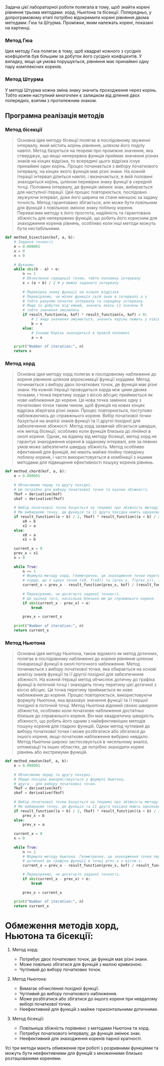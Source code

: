

Задача цієї лабораторної роботи полягала в тому, щоб знайти корені рівняння трьома методами: хорд, Ньютона та бісекції.
Попередньо, у допрограмовому етапі потрібно відокремити корені рівняння двома методами: Гюа та Штурма. Проміжки, яким належать корені, показані на картинці.

### Метод Гюа

Ідея методу Гюа полягає в тому, щоб квадрат кожного з сусідніх коефіцієнтів був більшим за добуток його сусідніх коефіцієнтів. У випадку, якщо ця умова порушується, рівняння має принаймні одну пару комплексних коренів.

### Метод Штурма

У методі Штурма кожна зміна знаку значить проходження через корінь. Тобто кожен наступний многочлен є залишком від ділення двох попередніх, взятим з протилежним знаком.

## Програмна реалізація методів

### Метод бісекції
> Основна ідея методу бісекції полягає в послідовному звуженні інтервалу, який містить корінь рівняння, шляхом його поділу навпіл. Метод базується на теоремі про проміжне значення, яка стверджує, що якщо неперервна функція приймає значення різних знаків на кінцях відрізка, то всередині цього відрізка існує принаймні один корінь. Процес починається з вибору початкового інтервалу, на кінцях якого функція має різні знаки. На кожній ітерації інтервал ділиться навпіл, і визначається, в якій половині знаходиться корінь, шляхом перевірки знаку функції в середній точці. Половина інтервалу, де функція змінює знак, вибирається для наступної ітерації. Цей процес повторюється, послідовно звужуючи інтервал, доки його ширина не стане меншою за задану точність. Метод гарантовано збігається, але може бути повільним для функцій з повільною зміною знаку поблизу кореня. Перевагами методу є його простота, надійність та гарантована збіжність для неперервних функцій, що робить його корисним для знаходження коренів рівнянь, особливо коли інші методи можуть бути нестабільними.

```python
def method_bisection(kof, a, b):
    # Задання точності
    e = 0.000001
    x = 0
    n = 0
    
    # Шукаємо 
    while abs(b - a) > e:
        n += 1
        # Обчислення середньої точки, тобто половину інтервалу
        x = (a + b) / 2 # у межах заданого інтервалу 
        
        # Перевірка знаку функції на кінцях відрізка
        # Перевіряємо, чи міняє функція свій знак в інтервалі a x 
        # Тобто рахуємо початок інтервалу та середину інтервалу.
        # Якщо їх добуток від'ємний, значить якесь із значень 0
        # тобто значення змінилось 
        if result_function(a, kof) * result_function(x, kof) < 0:
            # І якщо значення змінюється, значить корінь лежить у лівій половині
            b = x
        else:
            # Інакше Корінь знаходиться в правій половині
            a = x
    
    print("Number of iteration:", n)
    return x
```

### Метод хорд
> Основна ідея методу хорд полягає в послідовному наближенні до кореня рівняння шляхом апроксимації функції хордами. Метод починається з вибору двох початкових точок, де функція має різні знаки. На кожній ітерації проводиться хорда між цими двома точками, і точка перетину хорди з віссю абсцис приймається як нове наближення до кореня. Ця нова точка замінює одну з початкових точок таким чином, щоб функція на нових кінцях відрізка зберігала різні знаки. Процес повторюється, поступово наближаючись до справжнього кореня. Вибір початкової точки базується на аналізі знаків функції та її другої похідної для забезпечення збіжності. Метод хорд зазвичай збігається швидше, ніж метод бісекції, особливо коли функція близька до лінійної в околі кореня. Однак, на відміну від методу бісекції, метод хорд не гарантує знаходження кореня в заданому інтервалі, але за певних умов може забезпечити швидшу збіжність. Метод особливо ефективний для функцій, які мають майже лінійну поведінку поблизу кореня, і часто використовується в комбінації з іншими методами для підвищення ефективності пошуку коренів рівнянь.

```python
def method_chord(kof, a, b):
    e = 0.000001
    
    # Обчислюємо першу та другу похідні.
    # Це потрібно для вибору початкової точки та оцінки збіжності.
    fkof = derivative(kof)
    skof = derivative(fkof)
    
    # Вибір початкової точки базується на теоремі про збіжність методу хорд.
    # Ми вибираємо точку, де функція та її друга похідна мають однаковий знак.
    if result_function((a + b) / 2, fkof) * result_function((a + b) / 2, skof) > 0:
        x0 = b
        x1 = a
    else:
        x0 = a
        x1 = b
    
    current_x = 0
    prev_x = x1
    n = 0
    
    while True:
        n += 1
        # Формула методу хорд. Геометрично, це знаходження точки перетину
        # хорди, що з'єднує точки (x0, f(x0)) та (prev_x, f(prev_x)), з віссю x.
        current_x = prev_x - result_function(prev_x, kof) / (result_function(prev_x, kof) - result_function(x0, kof)) * (prev_x - x0)
        
        # Перевіряємо, чи досягнуто заданої точності.
        # Це оцінка того, наскільки близько ми до справжнього кореня.
        if abs(current_x - prev_x) < e:
            break
        
        prev_x = current_x
    
    print("Number of iteration:", n)
    return current_x
```

### Метод Ньютона
> Основна ідея методу Ньютона, також відомого як метод дотичних, полягає в послідовному наближенні до кореня рівняння шляхом лінеаризації функції в околі поточного наближення. Метод починається з вибору початкової точки, яка обирається на основі аналізу знаків функції та її другої похідної для забезпечення збіжності. На кожній ітерації метод обчислює дотичну до графіка функції в поточній точці і знаходить точку перетину цієї дотичної з віссю абсцис. Ця точка перетину приймається як нове наближення до кореня. Процес повторюється, використовуючи формулу Ньютона, яка враховує значення функції та її першої похідної в поточній точці. Метод Ньютона відомий своєю швидкою збіжністю, особливо коли початкове наближення достатньо близьке до справжнього кореня. Він має квадратичну швидкість збіжності, що робить його одним з найефективніших методів пошуку коренів для гладких функцій. Однак метод чутливий до вибору початкової точки і може розбігатися або збігатися до іншого кореня, якщо початкове наближення вибрано невдало. Метод Ньютона широко застосовується в чисельному аналізі, оптимізації та інших областях, де потрібно знаходити корені рівнянь або екстремуми функцій.

```python
def method_newton(kof, a, b):
    e = 0.000001
    
    # Обчислюємо першу та другу похідні.
    # Перша похідна використовується у формулі Ньютона,
    # друга - для вибору початкової точки.
    fkof = derivative(kof)
    skof = derivative(fkof)
    
    # Вибір початкової точки базується на теоремі про збіжність методу Ньютона.
    # Ми вибираємо точку, де функція та її друга похідна мають однаковий знак.
    if result_function((a + b) / 2, fkof) * result_function((a + b) / 2, skof) > 0:
        prev_x = b
    else:
        prev_x = a
    
    current_x = 0
    n = 0
    
    while True:
        n += 1
        # Формула методу Ньютона. Геометрично, це знаходження точки перетину
        # дотичної до графіка функції в точці prev_x з віссю x.
        current_x = prev_x - result_function(prev_x, kof) / result_function(prev_x, fkof)

        # Перевіряємо, чи досягнуто заданої точності.
        if abs(current_x - prev_x) < e:
            break
        
        prev_x = current_x
    
    print("Number of iteration:", n)
    return current_x
```



# Обмеження методів хорд, Ньютона та бісекції:

1. Метод хорд:
   - Потребує двох початкових точок, де функція має різні знаки.
   - Може повільно збігатися для функцій з малою кривизною.
   - Чутливий до вибору початкових точок.

2. Метод Ньютона:
   - Вимагає обчислення похідної функції.
   - Чутливий до вибору початкового наближення.
   - Може розбігатися або збігатися до іншого кореня при невдалому виборі початкової точки.
   - Неефективний для функцій з майже горизонтальними дотичними.

3. Метод бісекції:
   - Повільніша збіжність порівняно з методами Ньютона та хорд.
   - Потребує початкового інтервалу, де функція змінює знак.
   - Неефективний для знаходження коренів парної кратності.

Усі три методи мають обмеження при роботі з розривними функціями та можуть бути неефективними для функцій з множинними близько розташованими коренями.